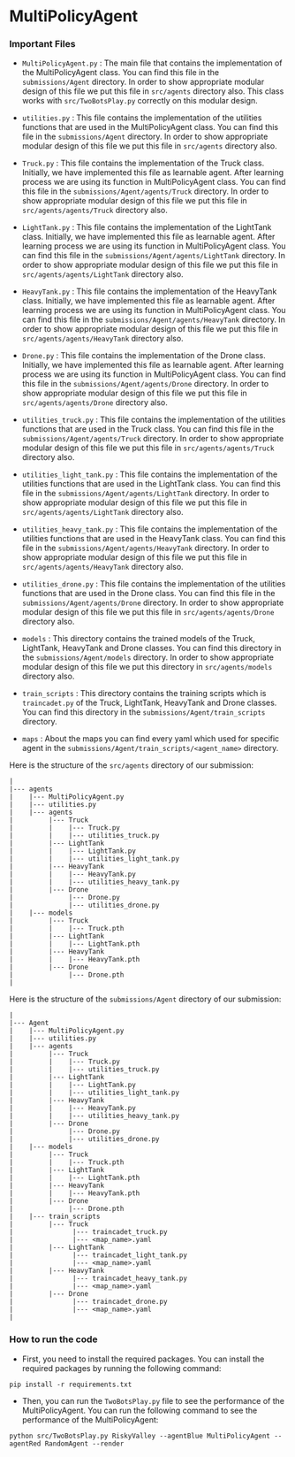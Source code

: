 # MultiPolicyAgent

### Important Files 
- `MultiPolicyAgent.py` : The main file that contains the implementation of the MultiPolicyAgent class. You can find this file in the `submissions/Agent` directory. In order to show appropriate modular design of this file we put this file in `src/agents` directory also. This class works with `src/TwoBotsPlay.py` correctly on this modular design. 
- `utilities.py` : This file contains the implementation of the utilities functions that are used in the MultiPolicyAgent class. You can find this file in the `submissions/Agent` directory. In order to show appropriate modular design of this file we put this file in `src/agents` directory also.

- `Truck.py` : This file contains the implementation of the Truck class. Initially, we have implemented this file as learnable agent. After learning process we are using its function in MultiPolicyAgent class. You can find this file in the `submissions/Agent/agents/Truck` directory. In order to show appropriate modular design of this file we put this file in `src/agents/agents/Truck` directory also.

- `LightTank.py` : This file contains the implementation of the LightTank class. Initially, we have implemented this file as learnable agent. After learning process we are using its function in MultiPolicyAgent class. You can find this file in the `submissions/Agent/agents/LightTank` directory. In order to show appropriate modular design of this file we put this file in `src/agents/agents/LightTank` directory also.

- `HeavyTank.py` : This file contains the implementation of the HeavyTank class. Initially, we have implemented this file as learnable agent. After learning process we are using its function in MultiPolicyAgent class. You can find this file in the `submissions/Agent/agents/HeavyTank` directory. In order to show appropriate modular design of this file we put this file in `src/agents/agents/HeavyTank` directory also.

- `Drone.py` : This file contains the implementation of the Drone class. Initially, we have implemented this file as learnable agent. After learning process we are using its function in MultiPolicyAgent class. You can find this file in the `submissions/Agent/agents/Drone` directory. In order to show appropriate modular design of this file we put this file in `src/agents/agents/Drone` directory also.

- `utilities_truck.py` : This file contains the implementation of the utilities functions that are used in the Truck class. You can find this file in the `submissions/Agent/agents/Truck` directory. In order to show appropriate modular design of this file we put this file in `src/agents/agents/Truck` directory also.

- `utilities_light_tank.py` : This file contains the implementation of the utilities functions that are used in the LightTank class. You can find this file in the `submissions/Agent/agents/LightTank` directory. In order to show appropriate modular design of this file we put this file in `src/agents/agents/LightTank` directory also.

- `utilities_heavy_tank.py` : This file contains the implementation of the utilities functions that are used in the HeavyTank class. You can find this file in the `submissions/Agent/agents/HeavyTank` directory. In order to show appropriate modular design of this file we put this file in `src/agents/agents/HeavyTank` directory also.

- `utilities_drone.py` : This file contains the implementation of the utilities functions that are used in the Drone class. You can find this file in the `submissions/Agent/agents/Drone` directory. In order to show appropriate modular design of this file we put this file in `src/agents/agents/Drone` directory also.

- `models` : This directory contains the trained models of the Truck, LightTank, HeavyTank and Drone classes. You can find this directory in the `submissions/Agent/models` directory. In order to show appropriate modular design of this file we put this directory in `src/agents/models` directory also.

- `train_scripts` : This directory contains the training scripts which is `traincadet.py` of the Truck, LightTank, HeavyTank and Drone classes. You can find this directory in the `submissions/Agent/train_scripts` directory.

- `maps` : About the maps you can find every yaml which used for specific agent in the `submissions/Agent/train_scripts/<agent_name>` directory. 

Here is the structure of the `src/agents` directory of our submission:
```
|
|--- agents
|    |--- MultiPolicyAgent.py
|    |--- utilities.py
|    |--- agents
|         |--- Truck 
|         |    |--- Truck.py
|         |    |--- utilities_truck.py
|         |--- LightTank
|         |    |--- LightTank.py
|         |    |--- utilities_light_tank.py
|         |--- HeavyTank
|         |    |--- HeavyTank.py
|         |    |--- utilities_heavy_tank.py
|         |--- Drone
|              |--- Drone.py
|              |--- utilities_drone.py
|    |--- models
|         |--- Truck
|         |    |--- Truck.pth
|         |--- LightTank
|         |    |--- LightTank.pth
|         |--- HeavyTank
|         |    |--- HeavyTank.pth
|         |--- Drone
|              |--- Drone.pth
|
```

Here is the structure of the `submissions/Agent` directory of our submission:
```
|
|--- Agent
|    |--- MultiPolicyAgent.py
|    |--- utilities.py
|    |--- agents
|         |--- Truck
|         |    |--- Truck.py
|         |    |--- utilities_truck.py
|         |--- LightTank
|         |    |--- LightTank.py
|         |    |--- utilities_light_tank.py
|         |--- HeavyTank
|         |    |--- HeavyTank.py
|         |    |--- utilities_heavy_tank.py
|         |--- Drone
|              |--- Drone.py
|              |--- utilities_drone.py
|    |--- models
|         |--- Truck
|         |    |--- Truck.pth
|         |--- LightTank
|         |    |--- LightTank.pth
|         |--- HeavyTank
|         |    |--- HeavyTank.pth
|         |--- Drone
|              |--- Drone.pth
|    |--- train_scripts
|         |--- Truck
|               |--- traincadet_truck.py
|               |--- <map_name>.yaml
|         |--- LightTank
|               |--- traincadet_light_tank.py
|               |--- <map_name>.yaml
|         |--- HeavyTank
|               |--- traincadet_heavy_tank.py
|               |--- <map_name>.yaml
|         |--- Drone
|               |--- traincadet_drone.py
|               |--- <map_name>.yaml
|
```


### How to run the code

- First, you need to install the required packages. You can install the required packages by running the following command:
```
pip install -r requirements.txt
```

- Then, you can run the `TwoBotsPlay.py` file to see the performance of the MultiPolicyAgent. You can run the following command to see the performance of the MultiPolicyAgent:
```
python src/TwoBotsPlay.py RiskyValley --agentBlue MultiPolicyAgent --agentRed RandomAgent --render
```

